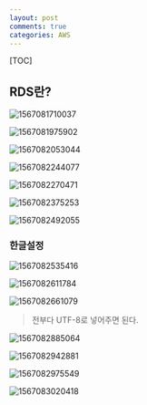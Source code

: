 ```yaml
---
layout: post
comments: true
categories: AWS
---
```


[TOC]

## **RDS란?**

![1567081710037](C:\Users\jklh0\AppData\Roaming\Typora\typora-user-images\1567081710037.png)



![1567081975902](C:\Users\jklh0\AppData\Roaming\Typora\typora-user-images\1567081975902.png)



![1567082053044](C:\Users\jklh0\AppData\Roaming\Typora\typora-user-images\1567082053044.png)



![1567082244077](C:\Users\jklh0\AppData\Roaming\Typora\typora-user-images\1567082244077.png)



![1567082270471](C:\Users\jklh0\AppData\Roaming\Typora\typora-user-images\1567082270471.png)



![1567082375253](C:\Users\jklh0\AppData\Roaming\Typora\typora-user-images\1567082375253.png)





![1567082492055](C:\Users\jklh0\AppData\Roaming\Typora\typora-user-images\1567082492055.png)





### 한글설정

![1567082535416](C:\Users\jklh0\AppData\Roaming\Typora\typora-user-images\1567082535416.png)



![1567082611784](C:\Users\jklh0\AppData\Roaming\Typora\typora-user-images\1567082611784.png)



![1567082661079](C:\Users\jklh0\AppData\Roaming\Typora\typora-user-images\1567082661079.png)

> 전부다 UTF-8로 넣어주면 된다.



![1567082885064](C:\Users\jklh0\AppData\Roaming\Typora\typora-user-images\1567082885064.png)



![1567082942881](C:\Users\jklh0\AppData\Roaming\Typora\typora-user-images\1567082942881.png)



![1567082975549](C:\Users\jklh0\AppData\Roaming\Typora\typora-user-images\1567082975549.png)



![1567083020418](C:\Users\jklh0\AppData\Roaming\Typora\typora-user-images\1567083020418.png)